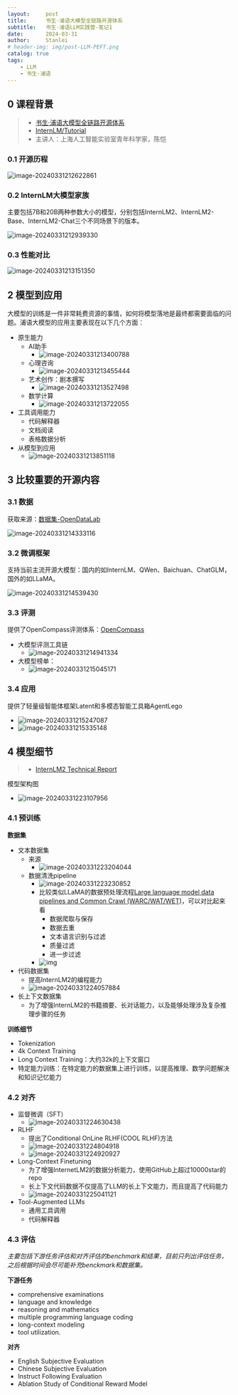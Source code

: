 ```yaml
---
layout:     post
title:      书生·浦语大模型全链路开源体系
subtitle:   书生·浦语LLM实践营-笔记1
date:       2024-03-31
author:     Stanlei
# header-img: img/post-LLM-PEFT.png
catalog: true
tags:
    - LLM
    - 书生·浦语
---
```

## 0 课程背景

> - [书生·浦语大模型全链路开源体系](https://www.bilibili.com/video/BV1Vx421X72D/)
> - [InternLM/Tutorial](https://github.com/InternLM/Tutorial)
> - 主讲人：上海人工智能实验室青年科学家，陈恺

### 0.1 开源历程

![image-20240331212622861](img/2024-03-31-书生·浦语LLM实践营-1.assets/image-20240331212622861.png)

### 0.2 InternLM大模型家族

主要包括7B和20B两种参数大小的模型，分别包括InternLM2、InternLM2-Base、InternLM2-Chat三个不同场景下的版本。

![image-20240331212939330](img/2024-03-31-书生·浦语LLM实践营-1.assets/image-20240331212939330.png)

### 0.3 性能对比

![image-20240331213151350](img/2024-03-31-书生·浦语LLM实践营-1.assets/image-20240331213151350.png)

## 2 模型到应用

大模型的训练是一件非常耗费资源的事情，如何将模型落地是最终都需要面临的问题。浦语大模型的应用主要表现在以下几个方面：

- 原生能力
  - AI助手
    - ![image-20240331213400788](img/2024-03-31-书生·浦语LLM实践营-1.assets/image-20240331213400788.png)
  - 心理咨询
    - ![image-20240331213455444](img/2024-03-31-书生·浦语LLM实践营-1.assets/image-20240331213455444.png)
  - 艺术创作：剧本撰写
    - ![image-20240331213527498](img/2024-03-31-书生·浦语LLM实践营-1.assets/image-20240331213527498.png)
  - 数学计算
    - ![image-20240331213722055](img/2024-03-31-书生·浦语LLM实践营-1.assets/image-20240331213722055.png)
- 工具调用能力
  - 代码解释器
  - 文档阅读
  - 表格数据分析
- 从模型到应用
  - ![image-20240331213851118](img/2024-03-31-书生·浦语LLM实践营-1.assets/image-20240331213851118.png)

## 3 比较重要的开源内容

### 3.1 数据

获取来源：[数据集-OpenDataLab](https://opendatalab.org.cn/)

![image-20240331214333116](img/2024-03-31-书生·浦语LLM实践营-1.assets/image-20240331214333116.png)

### 3.2 微调框架

支持当前主流开源大模型：国内的如InternLM、QWen、Baichuan、ChatGLM，国外的如LLaMA。

![image-20240331214539430](img/2024-03-31-书生·浦语LLM实践营-1.assets/image-20240331214539430.png)

### 3.3 评测

提供了OpenCompass评测体系：[OpenCompass](https://opencompass.org.cn/home)

- 大模型评测工具链
  - ![image-20240331214941334](img/2024-03-31-书生·浦语LLM实践营-1.assets/image-20240331214941334.png)
- 大模型榜单：
  - ![image-20240331215045171](img/2024-03-31-书生·浦语LLM实践营-1.assets/image-20240331215045171.png)

### 3.4 应用

提供了轻量级智能体框架Latent和多模态智能工具箱AgentLego

- ![image-20240331215247087](img/2024-03-31-书生·浦语LLM实践营-1.assets/image-20240331215247087.png)
- ![image-20240331215335148](img/2024-03-31-书生·浦语LLM实践营-1.assets/image-20240331215335148.png)

## 4 模型细节

> - [InternLM2 Technical Report](https://arxiv.org/pdf/2403.17297.pdf)

模型架构图

- ![image-20240331223107956](img/2024-03-31-书生·浦语LLM实践营-1.assets/image-20240331223107956.png)

### 4.1 预训练

**数据集**

- 文本数据集
  - 来源
    - ![image-20240331223204044](img/2024-03-31-书生·浦语LLM实践营-1.assets/image-20240331223204044.png)
  - 数据清洗pipeline
    - ![image-20240331223230852](img/2024-03-31-书生·浦语LLM实践营-1.assets/image-20240331223230852.png)
    - 比较类似LLaMA的数据预处理流程[Large language model data pipelines and Common Crawl (WARC/WAT/WET)](https://blog.christianperone.com/2023/06/appreciating-llms-data-pipelines/)，可以对比起来看
      - 数据爬取与保存
      - 数据去重
      - 文本语言识别与过滤
      - 质量过滤
      - 进一步过滤
    - ![img](img/2024-03-31-书生·浦语LLM实践营-1.assets/ccnet.png)
- 代码数据集
  - 提高InternLM2的编程能力
  - ![image-20240331224057884](img/2024-03-31-书生·浦语LLM实践营-1.assets/image-20240331224057884.png)
- 长上下文数据集
  - 为了增强InternLM2的书籍摘要、长对话能力，以及能够处理涉及复杂推理步骤的任务

**训练细节**

- Tokenization
- 4k Context Training
- Long Context Training：大约32k的上下文窗口
- 特定能力训练：在特定能力的数据集上进行训练，以提高推理、数学问题解决和知识记忆能力

### 4.2 对齐

- 监督微调（SFT）
  - ![image-20240331224630438](img/2024-03-31-书生·浦语LLM实践营-1.assets/image-20240331224630438.png)
- RLHF
  - 提出了Conditional OnLine RLHF(COOL RLHF)方法
  - ![image-20240331224804918](img/2024-03-31-书生·浦语LLM实践营-1.assets/image-20240331224804918.png)
  - ![image-20240331224920927](img/2024-03-31-书生·浦语LLM实践营-1.assets/image-20240331224920927.png)
- Long-Context Finetuning
  - 为了增强InternetLM2的数据分析能力，使用GitHub上超过10000star的repo
  - 长上下文代码数据不仅提高了LLM的长上下文能力，而且提高了代码能力
  - ![image-20240331225041121](img/2024-03-31-书生·浦语LLM实践营-1.assets/image-20240331225041121.png)
- Tool-Augmented LLMs
  - 通用工具调用
  - 代码解释器

### 4.3 评估

*主要包括下游任务评估和对齐评估的benchmark和结果，目前只列出评估任务，之后根据时间会尽可能补充benckmark和数据集。*

**下游任务**

- comprehensive examinations
- language and knowledge
- reasoning and mathematics
-  multiple programming language coding
- long-context modeling
- tool utilization.

**对齐**

- English Subjective Evaluation
- Chinese Subjective Evaluation
- Instruct Following Evaluation
- Ablation Study of Conditional Reward Model
